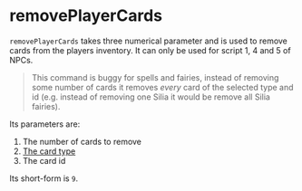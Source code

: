 # removePlayerCards

`removePlayerCards` takes three numerical parameter and is used to remove cards from the players inventory.
It can only be used for script 1, 4 and 5 of NPCs.

> This command is buggy for spells and fairies, instead of removing some number of cards it removes *every* card of the selected type and id (e.g. instead of removing one Silia it would be remove all Silia fairies).

Its parameters are:

1. The number of cards to remove
2. [The card type](../CardId)
3. The card id

Its short-form is `9`.
